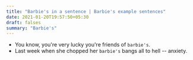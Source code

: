 ```yaml
---
title: "Barbie's in a sentence | Barbie's example sentences"
date: 2021-01-20T19:57:50+05:30
draft: falses
summary: "Barbie's"
---
```

- You know, you're very lucky you're friends of `barbie's`.
- Last week when she chopped her `barbie's` bangs all to hell -- anxiety.
                 
